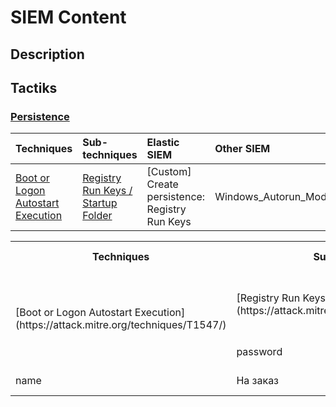# SIEM Content

## Description

## Tactiks

### [Persistence](https://attack.mitre.org/tactics/TA0003/) 

|	Techniques		|	Sub-techniques  |	Elastic SIEM    |	Other SIEM		|	Note			|
|	:-------------	|	:-------------	|	:-------------	|	:------------- |	:-------------	|
| [Boot or Logon Autostart Execution](https://attack.mitre.org/techniques/T1547/) | [Registry Run Keys / Startup Folder ](https://attack.mitre.org/techniques/T1547/001/) | [Custom] Create persistence: Registry Run Keys | Windows_Autorun_Modification |-|

<table>
	<tr>
	    <th>Techniques</th>
	    <th>Sub-techniques</th>
	    <th>Elastic SIEM</th>
		<th>Other SIEM</th>
		<th>Note</th>
	</tr >
	<tr >
	    <td rowspan="2">[Boot or Logon Autostart Execution](https://attack.mitre.org/techniques/T1547/)</td>
	    <td>[Registry Run Keys / Startup Folder ](https://attack.mitre.org/techniques/T1547/001/)</td>
	    <td>[Custom] Create persistence: Registry Run Keys</td>
		<td>Windows_Autorun_Modification</td>
		<td><>
	</tr>
	<tr>
	    <td>password</td>
	    <td>Поле ввода пароля</td>
	</tr>
	<tr>
	    <td >name</td>
	    <td>На заказ</td>
	    <td>Название контроля</td>
	</tr>
</table>
